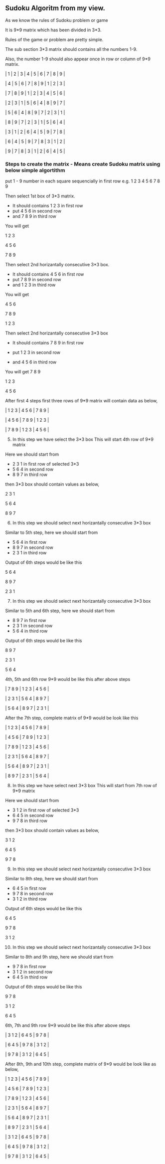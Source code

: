 ## Sudoku Algoritm from my view.

As we know the rules of Sudoku problem or game

It is 9\*9 matrix which has been divided in 3\*3.

Rules of the game or problem are pretty simple.

The sub section 3\*3 matrix should contains all the numbers 1-9.

Also, the number 1-9 should also appear once in row or column of 9\*9 matrix. 


|   1   |	  2   |   3   |	  4   |	  5   | 	6   |	  7   |   8   |	  9   |

|   4   |	  5   |	  6   |	  7	  |   8	  |   9   | 	1	  |   2 	|   3   |

|   7	  |   8 	|   9 	|   1   | 	2   | 	3   |	  4	  |   5   | 	6   |

|   2	  |   3	  |   1   | 	5   |	  6   | 	4   |	  8   |	  9   |	  7   |

|   5   | 	6   | 	4   |	  8   |	  9   | 	7   |	  2   | 	3   | 	1   |

|   8   | 	9   |	  7   |	  2   | 	3   |	  1   | 	5   | 	6   | 	4   |

|   3   |	  1   |	  2   |	  6   |	  4   |	  5   | 	9   | 	7   | 	8   |

|   6	  |   4   |	  5   |	  9   |	  7   | 	8   |	  3   |	  1   | 	2   |

|   9   |	  7   | 	8   |	  3   | 	1   |	  2   | 	6   |	  4   |   5   |


### Steps to create the matrix - Means create Sudoku matrix using below simple algortithm

put 1 - 9 number in each square sequencially in first row e.g. 1 2 3 4 5 6 7 8 9

Then select 1st box of 3\*3 matrix.
  * It should contains 1 2 3 in first row
  * put 4 5 6 in second row 
  * and 7 8 9 in third row

You will get 

1 2 3 

4 5 6 

7 8 9

Then select 2nd horizantally consecutive 3\*3 box.

  * It should contains 4 5 6 in first row 
  * put 7 8 9 in second row 
  * and 1 2 3 in third row

You will get

4 5 6 

7 8 9 

1 2 3

Then select 2nd horizantally consecutive 3\*3 box 

* It should contains 7 8 9 in first row 

* put 1 2 3 in second row 

* and 4 5 6 in third row

You will get 
7 8 9 

1 2 3

4 5 6

After first 4 steps first three rows of 9\*9 matrix will contain data as below,

| 1 2 3 | 4 5 6 | 7 8 9 | 

| 4 5 6 | 7 8 9 | 1 2 3 | 

| 7 8 9 | 1 2 3 | 4 5 6 |


5. In this step we have select the 3\*3 box 
This will start 4th row of 9\*9 matrix

Here we should start from

* 2 3 1 in first row of selected 3\*3
* 5 6 4 in second row
* 8 9 7 in third row

then 3*3 box should contain values as below,

2 3 1

5 6 4

8 9 7

6. In this step we should select next horizantally consecutive 3\*3 box

Similar to 5th step, here we should start from 

* 5 6 4 in first row
* 8 9 7 in second row
* 2 3 1 in third row 

Output of 6th steps would be like this

5 6 4

8 9 7

2 3 1

7. In this step we should select next horizantally consecutive 3\*3 box

Similar to 5th and 6th step, here we should start from 

* 8 9 7 in first row
* 2 3 1 in second row 
* 5 6 4 in third row

Output of 6th steps would be like this

8 9 7

2 3 1

5 6 4

4th, 5th and 6th row 9\*9 would be like this after above steps

| 7 8 9 | 1 2 3 | 4 5 6 |

| 2 3 1 | 5 6 4 | 8 9 7 |

| 5 6 4 | 8 9 7 | 2 3 1 |

After the 7th step, complete matrix of 9\*9 would be look like this

| 1 2 3 | 4 5 6 | 7 8 9 | 

| 4 5 6 | 7 8 9 | 1 2 3 | 

| 7 8 9 | 1 2 3 | 4 5 6 |

| 2 3 1 | 5 6 4 | 8 9 7 |

| 5 6 4 | 8 9 7 | 2 3 1 |

| 8 9 7 | 2 3 1 | 5 6 4 |



8. In this step we have select next 3\*3 box 
This will start from 7th row of 9\*9 matrix


Here we should start from

* 3 1 2 in first row of selected 3\*3
* 6 4 5 in second row
* 9 7 8 in third row

then 3*3 box should contain values as below,

3 1 2

6 4 5

9 7 8

9. In this step we should select next horizantally consecutive 3\*3 box

Similar to 8th step, here we should start from 

* 6 4 5 in first row
* 9 7 8 in second row
* 3 1 2 in third row 

Output of 6th steps would be like this

6 4 5

9 7 8

3 1 2

10. In this step we should select next horizantally consecutive 3\*3 box

Similar to 8th and 9h step, here we should start from 

* 9 7 8 in first row
* 3 1 2 in second row 
* 6 4 5 in third row

Output of 6th steps would be like this

9 7 8

3 1 2

6 4 5

6th, 7th and 9th row 9\*9 would be like this after above steps

| 3 1 2 | 6 4 5 | 9 7 8 |

| 6 4 5 | 9 7 8 | 3 1 2 |

| 9 7 8 | 3 1 2 | 6 4 5 |

After 8th, 9th and 10th step, complete matrix of 9\*9 would be look like as below,

| 1 2 3 | 4 5 6 | 7 8 9 | 

| 4 5 6 | 7 8 9 | 1 2 3 | 

| 7 8 9 | 1 2 3 | 4 5 6 |

| 2 3 1 | 5 6 4 | 8 9 7 |

| 5 6 4 | 8 9 7 | 2 3 1 |

| 8 9 7 | 2 3 1 | 5 6 4 |

| 3 1 2 | 6 4 5 | 9 7 8 |

| 6 4 5 | 9 7 8 | 3 1 2 |

| 9 7 8 | 3 1 2 | 6 4 5 |

